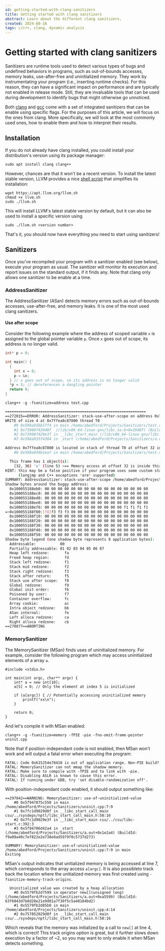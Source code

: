 ```yaml
---
id: getting-started-with-clang-sanitizers
title: Getting started with clang sanitizers
abstract: Learn about the different clang sanitizers, 
created: 2024-08-16
tags: c/c++, clang, dynamic analysis
---
```


# Getting started with clang sanitizers
Sanitizers are runtime tools used to detect various types of bugs and undefined behaviors in programs, such as out-of-bounds accesses, memory leaks, use-after-free and uninitialized memory. They work by instrumentating your program (i.e., inserting runtime checks). For this reason, they can have a significant impact on performance and are typically not enabled in release mode. Still, they are invaluable tools that can be used during development to identify bugs that might otherwise go unnoticed.

Both [clang](https://clang.llvm.org/docs/index.html) and [gcc](https://gcc.gnu.org/onlinedocs/gcc/Instrumentation-Options.html) come with a set of integrated sanitizers that can be enable using specific flags. For the purposes of this article, we will focus on the ones from clang. More specifically, we will look at the most commonly used ones, how to enable them and how to interpret their results.
 
## Installation
If you do not already have clang installed, you could install your distribution's version using its package manager:
```
sudo apt install clang clang++
```
However, chances are that it won't be a recent version. To install the latest stable version, LLVM provides a nice [shell script](https://apt.llvm.org/) that simplifies its installation:
```
wget https://apt.llvm.org/llvm.sh
chmod +x llvm.sh
sudo ./llvm.sh
```
This will install LLVM's latest stable version by default, but it can also be used to install a specific version using
```
sudo ./llvm.sh <version number>
```
That's it, you should now have everything you need to start using sanitizers!

## Sanitizers
Once you've recompiled your program with a sanitizer enabled (see below), execute your program as usual. The sanitizer will monitor its execution and report issues on the standard output, if it finds any. Note that clang only allows one sanitizer to be enable at a time.

### AddressSanitizer
The AddressSanitizer (ASan) detects memory errors such as out-of-bounds accesses, use-after-free, and memory leaks. It is one of the most used clang sanitizers.

<!-- #### Use after free -->
<!-- (dangling pointer dereference) -->
<!-- #### Use after return -->
#### Use after scope
Consider the following example where the address of scoped variable `x` is assigned to the global pointer variable `p`. Once `x` goes out of scope, its address is no longer valid.
```cpp
int* p = 0;

int main() {
  {
    int x = 0;
    p = &x;
  } // x goes out of scope, so its address is no longer valid
  *p = 5; // dereferences a dangling pointer
  return 0;
}
```
```
clang++ -g -fsanitize=address test.cpp
```
```bash
================================================================
==272015==ERROR: AddressSanitizer: stack-use-after-scope on address 0x7ffea8c87800 at pc 0x598a936b1ff5 bp 0x7ffea8c877d0 sp 0x7ffea8c877c8
WRITE of size 4 at 0x7ffea8c87800 thread T0
    #0 0x598a936b1ff4 in main /home/abedford/Projects/Sanitizers/test.cpp:8:6
    #1 0x73908f429d8f  (/lib/x86_64-linux-gnu/libc.so.6+0x29d8f) (BuildId: 490fef8403240c91833978d494d39e537409b92e)
    #2 0x73908f429e3f in __libc_start_main (/lib/x86_64-linux-gnu/libc.so.6+0x29e3f) (BuildId: 490fef8403240c91833978d494d39e537409b92e)
    #3 0x598a935f4304 in _start (/home/abedford/Projects/Sanitizers/a.out+0x1e304) (BuildId: 8437efe4effc2d9d8c6e538df72d49b4df425585)

Address 0x7ffea8c87800 is located in stack of thread T0 at offset 32 in frame
    #0 0x598a936b1eaf in main /home/abedford/Projects/Sanitizers/test.cpp:3

  This frame has 1 object(s):
    [32, 36) 'x' (line 5) <== Memory access at offset 32 is inside this variable
HINT: this may be a false positive if your program uses some custom stack unwind mechanism, swapcontext or vfork
      (longjmp and C++ exceptions *are* supported)
SUMMARY: AddressSanitizer: stack-use-after-scope /home/abedford/Projects/Sanitizers/test.cpp:8:6 in main
Shadow bytes around the buggy address:
  0x100055188eb0: 00 00 00 00 00 00 00 00 00 00 00 00 00 00 00 00
  0x100055188ec0: 00 00 00 00 00 00 00 00 00 00 00 00 00 00 00 00
  0x100055188ed0: 00 00 00 00 00 00 00 00 00 00 00 00 00 00 00 00
  0x100055188ee0: 00 00 00 00 00 00 00 00 00 00 00 00 00 00 00 00
  0x100055188ef0: 00 00 00 00 00 00 00 00 00 00 00 00 f1 f1 f1 f1
=>0x100055188f00:[f8]f3 f3 f3 00 00 00 00 00 00 00 00 00 00 00 00
  0x100055188f10: 00 00 00 00 00 00 00 00 00 00 00 00 00 00 00 00
  0x100055188f20: 00 00 00 00 00 00 00 00 00 00 00 00 00 00 00 00
  0x100055188f30: 00 00 00 00 00 00 00 00 00 00 00 00 00 00 00 00
  0x100055188f40: 00 00 00 00 00 00 00 00 00 00 00 00 00 00 00 00
  0x100055188f50: 00 00 00 00 00 00 00 00 00 00 00 00 00 00 00 00
Shadow byte legend (one shadow byte represents 8 application bytes):
  Addressable:           00
  Partially addressable: 01 02 03 04 05 06 07 
  Heap left redzone:       fa
  Freed heap region:       fd
  Stack left redzone:      f1
  Stack mid redzone:       f2
  Stack right redzone:     f3
  Stack after return:      f5
  Stack use after scope:   f8
  Global redzone:          f9
  Global init order:       f6
  Poisoned by user:        f7
  Container overflow:      fc
  Array cookie:            ac
  Intra object redzone:    bb
  ASan internal:           fe
  Left alloca redzone:     ca
  Right alloca redzone:    cb
==270877==ABORTING
```
<!-- Heap buffer overflow
Stack buffer overflow
Global buffer overflow
Initialization order bugs
Memory leaks -->

### MemorySanitizer
The MemorySanitizer (MSan) finds uses of uninitialized memory. For example, consider the following program which may access uninitialized elements of a array `a`.

```
#include <stdio.h>

int main(int argc, char** argv) {
    int* a = new int[10];
    a[5] = 0; // Only the element at index 5 is initialized

    if (a[argc]) { // Potentially accessing uninitialized memory
        printf("xx\n");
    }

    return 0;
}
```
And let's compile it with MSan enabled:
```
clang++ -g -fsanitize=memory -fPIE -pie -fno-omit-frame-pointer uninit.cpp 
```
Note that if position-independant code is not enabled, then MSan won't work and will output a fatal error when executing the program:
```
FATAL: Code 0x615254e78410 is out of application range. Non-PIE build?
FATAL: MemorySanitizer can not mmap the shadow memory.
FATAL: Make sure to compile with -fPIE and to link with -pie.
FATAL: Disabling ASLR is known to cause this error.
FATAL: If running under GDB, try 'set disable-randomization off'.
```
With position-independant code enabled, it should output something like:
```
==297842==WARNING: MemorySanitizer: use-of-uninitialized-value
    #0 0x5f947075c550 in main /home/abedford/Projects/Sanitizers/uninit.cpp:7:9
    #1 0x7fc1d9029d8f in __libc_start_call_main csu/../sysdeps/nptl/libc_start_call_main.h:58:16
    #2 0x7fc1d9029e3f in __libc_start_main csu/../csu/libc-start.c:392:3
    #3 0x5f94706d42a4 in _start (/home/abedford/Projects/Sanitizers/a.out+0x1e2a4) (BuildId: f9a09a40c7ef822e2e738e8ad5979f0c5737d273)

SUMMARY: MemorySanitizer: use-of-uninitialized-value /home/abedford/Projects/Sanitizers/uninit.cpp:7:9 in main
Exiting
```
MSan's output indicates that unitialized memory is being accessed at line 7, which corresponds to the array access `a[argc]`. It is also possibleto track back the location where the unitialized memory was first created using `-fsanitize-memory-track-origins`.
```
  Uninitialized value was created by a heap allocation
    #0 0x5579fb2d7599 in operator new[](unsigned long) (/home/abedford/Projects/Sanitizers/a.out+0xa5599) (BuildId: 63f6043d7b8d28e21e9d81a7f30f5c5a40184bd2)
    #1 0x5579fb2d85b0 in main /home/abedford/Projects/Sanitizers/uninit.cpp:4:14
    #2 0x757852029d8f in __libc_start_call_main csu/../sysdeps/nptl/libc_start_call_main.h:58:16
```
Which reveals that the memory was initialized by a call to `new[]` at line 4, which is correct! This track origins option is great, but it further slows down execution by a factor of ~2, so you may want to only enable it when MSan detects something.

<!-- ### ThreadSanitizer
The ThreadSanitizer (TSan) identifies data races and other threading issues.


-### UndefinedBehaviorSanitizer
The UndefinedBehaviorSanitizer (UBSan) catches various kinds of undefined behavior, such as integer overflows and invalid type casts.

-### LeakSanitizer
The LeakSanitizer (LSan) specifically targets memory leaks. -->

